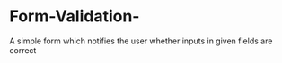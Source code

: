 # Form-Validation-
A simple form which notifies the user whether inputs in given fields are correct
